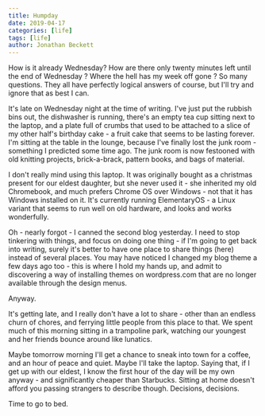 ```yaml
---
title: Humpday
date: 2019-04-17
categories: [life]
tags: [life]
author: Jonathan Beckett
---
```


How is it already Wednesday? How are there only twenty minutes left until the end of Wednesday ? Where the hell has my week off gone ? So many questions. They all have perfectly logical answers of course, but I'll try and ignore that as best I can.

It's late on Wednesday night at the time of writing. I've just put the rubbish bins out, the dishwasher is running, there's an empty tea cup sitting next to the laptop, and a plate full of crumbs that used to be attached to a slice of my other half's birthday cake - a fruit cake that seems to be lasting forever. I'm sitting at the table in the lounge, because I've finally lost the junk room - something I predicted some time ago. The junk room is now festooned with old knitting projects, brick-a-brack, pattern books, and bags of material.

I don't really mind using this laptop. It was originally bought as a christmas present for our eldest daughter, but she never used it - she inherited my old Chromebook, and much prefers Chrome OS over Windows - not that it has Windows installed on it. It's currently running ElementaryOS - a Linux variant that seems to run well on old hardware, and looks and works wonderfully.

Oh - nearly forgot - I canned the second blog yesterday. I need to stop tinkering with things, and focus on doing one thing - if I'm going to get back into writing, surely it's better to have one place to share things (here) instead of several places. You may have noticed I changed my blog theme a few days ago too - this is where I hold my hands up, and admit to discovering a way of installing themes on wordpress.com that are no longer available through the design menus.

Anyway.

It's getting late, and I really don't have a lot to share - other than an endless churn of chores, and ferrying little people from this place to that. We spent much of this morning sitting in a trampoline park, watching our youngest and her friends bounce around like lunatics.

Maybe tomorrow morning I'll get a chance to sneak into town for a coffee, and an hour of peace and quiet. Maybe I'll take the laptop. Saying that, if I get up with our eldest, I know the first hour of the day will be my own anyway - and significantly cheaper than Starbucks. Sitting at home doesn't afford you passing strangers to describe though. Decisions, decisions.

Time to go to bed.